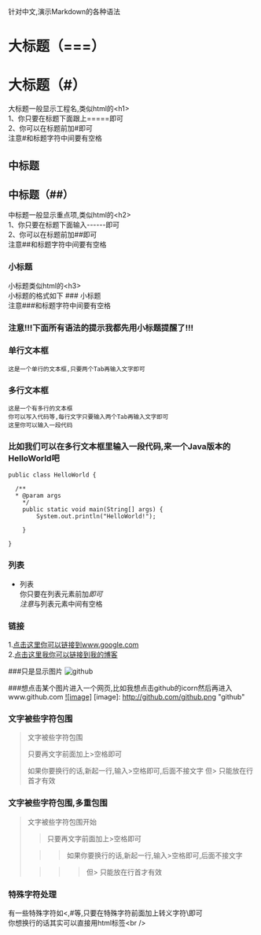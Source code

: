 针对中文,演示Markdown的各种语法
  
大标题（===）
===================================
# 大标题（#）
  大标题一般显示工程名,类似html的\<h1\><br />
  1、你只要在标题下面跟上=====即可<br/>
  2、你可以在标题前加#即可<br/>
  注意#和标题字符中间要有空格

中标题
-----------------------------------
## 中标题（##）
  中标题一般显示重点项,类似html的\<h2\><br />
  1、你只要在标题下面输入------即可<br/>
  2、你可以在标题前加##即可<br/>
  注意##和标题字符中间要有空格
  
### 小标题
  小标题类似html的\<h3\><br />
  小标题的格式如下 ### 小标题<br />
  注意###和标题字符中间要有空格

### 注意!!!下面所有语法的提示我都先用小标题提醒了!!! 

### 单行文本框
    这是一个单行的文本框,只要两个Tab再输入文字即可
        
### 多行文本框  
    这是一个有多行的文本框
    你可以写入代码等,每行文字只要输入两个Tab再输入文字即可
    这里你可以输入一段代码

### 比如我们可以在多行文本框里输入一段代码,来一个Java版本的HelloWorld吧
    public class HelloWorld {

      /**
      * @param args
	    */
	    public static void main(String[] args) {
		    System.out.println("HelloWorld!");

	    }

    }
### 列表
  * 列表<br/>
  你只要在列表元素前加*即可<br/>
  注意*与列表元素中间有空格
  
### 链接
1.[点击这里你可以链接到www.google.com](http://www.google.com)<br />
2.[点击这里我你可以链接到我的博客](http://guoyunsky.iteye.com)<br />

###只是显示图片
![github](http://github.com/unicorn.png "github")

###想点击某个图片进入一个网页,比如我想点击github的icorn然后再进入www.github.com
[![image]](http://www.github.com/)
[image]: http://github.com/github.png "github"

### 文字被些字符包围
> 文字被些字符包围
>
> 只要再文字前面加上>空格即可
>
> 如果你要换行的话,新起一行,输入>空格即可,后面不接文字
> 但> 只能放在行首才有效

### 文字被些字符包围,多重包围
> 文字被些字符包围开始
>
> > 只要再文字前面加上>空格即可
>
>  > > 如果你要换行的话,新起一行,输入>空格即可,后面不接文字
>
> > > > 但> 只能放在行首才有效

### 特殊字符处理
有一些特殊字符如<,#等,只要在特殊字符前面加上转义字符\即可<br />
你想换行的话其实可以直接用html标签\<br /\>



    

